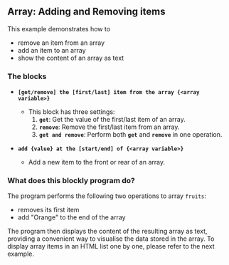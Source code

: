 ## Array: Adding and Removing items

This example demonstrates how to
- remove an item from an array 
- add an item to an array
- show the content of an array as text


### The blocks 

- **`[get/remove] the [first/last] item from the array {<array variable>}`**
  - This block has three settings:
    1. **`get`**: Get the value of the first/last item of an array.
    1. **`remove`**: Remove the first/last item from an array.
    1. **`get and remove`**: Perform both **`get`** and **`remove`** in one operation. 

      
- **`add {value} at the [start/end] of {<array variable>}`**
  - Add a new item to the front or rear of an array.

### What does this blockly program do?

The program performs the following two operations to array `fruits`:
  - removes its first item 
  - add "Orange" to the end of the array

The program then displays the content of the resulting array as text, providing
a convenient way to visualise the data stored in the array.
To display array items in an HTML list one by one, please refer to the next example.
